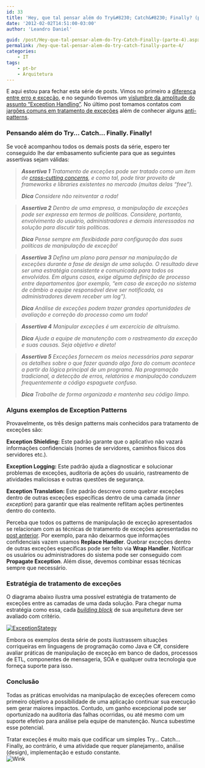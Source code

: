 ```yaml
---
id: 33
title: 'Hey, que tal pensar além do Try&#8230; Catch&#8230; Finally? (parte 4)'
date: '2012-02-02T14:51:00-03:00'
author: 'Leandro Daniel'

guid: /post/Hey-que-tal-pensar-alem-do-Try-Catch-Finally-(parte-4).aspx
permalink: /hey-que-tal-pensar-alem-do-try-catch-finally-parte-4/
categories:
    - IT
tags:
    - pt-br
    - Arquitetura
---
```


E aqui estou para fechar esta série de posts. Vimos no primeiro a [diferença entre erro e exceção](http://www.leandrodaniel.com/post/Hey-que-tal-pensar-alem-do-Try-Catch-Finally), e no segundo tivemos um [vislumbre da amplitude do assunto “Exception Handling”](http://www.leandrodaniel.com/post/Hey-que-tal-pensar-alem-do-Try-Catch-Finally-(parte-2)). No último post tomamos contatos com [jargões comuns em tratamento de exceções](http://www.leandrodaniel.com/post/Hey-que-tal-pensar-alem-do-Try-Catch-Finally-(parte-3)) além de conhecer alguns [anti-patterns](http://www.leandrodaniel.com/post/Hey-que-tal-pensar-alem-do-Try-Catch-Finally-(parte-3)).

### Pensando além do Try… Catch… Finally. Finally!

Se você acompanhou todos os demais posts da série, espero ter conseguido lhe dar embasamento suficiente para que as seguintes assertivas sejam válidas:

> ***Assertiva 1** Tratamento de exceções pode ser tratado como um item de [cross-cutting concerns](http://en.wikipedia.org/wiki/Cross-cutting_concern), e como tal, pode tirar proveito de frameworks e libraries existentes no mercado (muitas delas “free”).*
> 
> ***Dica** Considere não reinventar a roda!*

> ***Assertiva 2** Dentro de uma empresa, a manipulação de exceções pode ser expressa em termos de políticas. Considere, portanto, envolvimento do usuário, administradores e demais interessados na solução para discutir tais políticas.*
> 
> ***Dica** Pense sempre em flexibidade para configuração das suas políticas de manipulação de exceção!*

> ***Assertiva 3** Defina um plano para pensar na manipulação de exceções durante a fase de design de uma solução. O resultado deve ser uma estratégia consistente e comunicada para todos os envolvidos. Em alguns casos, exige alguma definição de processo entre departamentos (por exemplo, “em caso de exceção no sistema de câmbio a equipe responsável deve ser notificada, os administradores devem receber um log”).*
> 
> ***Dica** Análise de exceções podem trazer grandes oportunidades de avaliação e correção do processo como um todo!*

> ***Assertiva 4** Manipular exceções é um excercício de altruísmo.*
> 
> ***Dica** Ajude a equipe de manutenção com o rastreamento da exceção e suas causas. Seja objetivo e direto!*

> ***Assertiva 5** Exceções fornecem os meios necessários para separar os detalhes sobre o que fazer quando algo fora do comum acontece a partir da lógica principal de um programa. Na programação tradicional, a detecção de erros, relatórios e manipulação conduzem frequentemente a código espaguete confuso.*
> 
> ***Dica** Trabalhe de forma organizada e mantenha seu código limpo.*

### Alguns exemplos de Exception Patterns

Provavelmente, os três design patterns mais conhecidos para tratamento de exceções são:

**Exception Shielding:** Este padrão garante que o aplicativo não vazará informações confidenciais (nomes de servidores, caminhos físicos dos servidores etc.).

**Exception Logging:** Este padrão ajuda a diagnosticar e solucionar problemas de exceções, auditoria de ações do usuário, rastreamento de atividades maliciosas e outras questões de segurança.

**Exception Translation:** Este padrão descreve como quebrar exceções dentro de outras exceções específicas dentro de uma camada (*inner exception*) para garantir que elas realmente reflitam ações pertinentes dentro do contexto.

Perceba que todos os patterns de manipulação de exceção apresentados se relacionam com as técnicas de tratamento de exceções apresentadas no [post anterior](http://www.leandrodaniel.com/post/Hey-que-tal-pensar-alem-do-Try-Catch-Finally-(parte-3)). Por exemplo, para não deixarmos que informações confidenciais vazem usamos **Replace Handler**. Quebrar exceções dentro de outras exceções específicas pode ser feito via **Wrap Handler**. Notificar os usuários ou administradores do sistema pode ser conseguido com **Propagate Exception**. Além disse, devemos combinar essas técnicas sempre que necessário.

### Estratégia de tratamento de exceções

O diagrama abaixo ilustra uma possível estratégia de tratamento de exceções entre as camadas de uma dada solução. Para chegar numa estratégia como essa, cada [*building block*](http://pubs.opengroup.org/architecture/togaf9-doc/arch/chap37.html) de sua arquitetura deve ser avaliado com critério.

[![ExceptionStategy](http://leandrodaniel.com/pics/ExceptionStategy_thumb_1.png "ExceptionStategy")](http://leandrodaniel.com/pics/ExceptionStategy_1.png)

Embora os exemplos desta série de posts ilustrassem situações corriqueiras em linguagens de programação como Java e C#, considere avaliar práticas de manipulação de exceção em banco de dados, processos de ETL, componentes de mensageria, SOA e qualquer outra tecnologia que forneça suporte para isso.

### Conclusão

Todas as práticas envolvidas na manipulação de exceções oferecem como primeiro objetivo a possibilidade de uma aplicação continuar sua execução sem gerar maiores impactos. Contudo, um ganho excepcional pode ser oportunizado na auditoria das falhas ocorridas, ou até mesmo com um suporte efetivo para análise pela equipe de manutenção. Nunca subestime esse potencial.

Tratar exceções é muito mais que codificar um simples Try… Catch… Finally, ao contrário, é uma atividade que requer planejamento, análise (design), implementação e estudo constante.  
![Wink](http://www.leandrodaniel.com/editors/tiny_mce_3_4_3_1/plugins/emotions/img/smiley-wink.gif "Wink")
